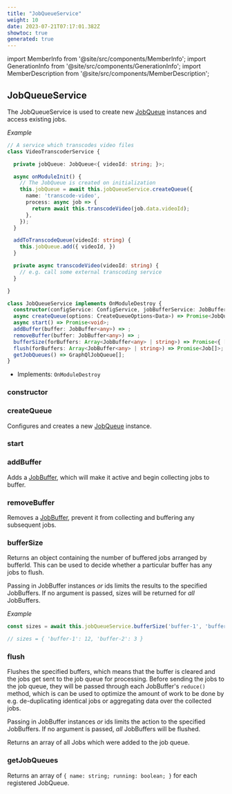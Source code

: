 ```yaml
---
title: "JobQueueService"
weight: 10
date: 2023-07-21T07:17:01.382Z
showtoc: true
generated: true
---
```

<!-- This file was generated from the Vendure source. Do not modify. Instead, re-run the "docs:build" script -->
import MemberInfo from '@site/src/components/MemberInfo';
import GenerationInfo from '@site/src/components/GenerationInfo';
import MemberDescription from '@site/src/components/MemberDescription';


## JobQueueService

<GenerationInfo sourceFile="packages/core/src/job-queue/job-queue.service.ts" sourceLine="48" packageName="@vendure/core" />

The JobQueueService is used to create new <a href='/docs/reference/typescript-api/job-queue/#jobqueue'>JobQueue</a> instances and access
existing jobs.

*Example*

```ts
// A service which transcodes video files
class VideoTranscoderService {

  private jobQueue: JobQueue<{ videoId: string; }>;

  async onModuleInit() {
    // The JobQueue is created on initialization
    this.jobQueue = await this.jobQueueService.createQueue({
      name: 'transcode-video',
      process: async job => {
        return await this.transcodeVideo(job.data.videoId);
      },
    });
  }

  addToTranscodeQueue(videoId: string) {
    this.jobQueue.add({ videoId, })
  }

  private async transcodeVideo(videoId: string) {
    // e.g. call some external transcoding service
  }

}
```

```ts title="Signature"
class JobQueueService implements OnModuleDestroy {
  constructor(configService: ConfigService, jobBufferService: JobBufferService)
  async createQueue(options: CreateQueueOptions<Data>) => Promise<JobQueue<Data>>;
  async start() => Promise<void>;
  addBuffer(buffer: JobBuffer<any>) => ;
  removeBuffer(buffer: JobBuffer<any>) => ;
  bufferSize(forBuffers: Array<JobBuffer<any> | string>) => Promise<{ [bufferId: string]: number }>;
  flush(forBuffers: Array<JobBuffer<any> | string>) => Promise<Job[]>;
  getJobQueues() => GraphQlJobQueue[];
}
```
* Implements: <code>OnModuleDestroy</code>



<div className="members-wrapper">

### constructor

<MemberInfo kind="method" type="(configService: ConfigService, jobBufferService: JobBufferService) => JobQueueService"   />


### createQueue

<MemberInfo kind="method" type="(options: <a href='/docs/reference/typescript-api/job-queue/types#createqueueoptions'>CreateQueueOptions</a>&#60;Data&#62;) => Promise&#60;<a href='/docs/reference/typescript-api/job-queue/#jobqueue'>JobQueue</a>&#60;Data&#62;&#62;"   />

Configures and creates a new <a href='/docs/reference/typescript-api/job-queue/#jobqueue'>JobQueue</a> instance.
### start

<MemberInfo kind="method" type="() => Promise&#60;void&#62;"   />


### addBuffer

<MemberInfo kind="method" type="(buffer: <a href='/docs/reference/typescript-api/job-queue/job-buffer#jobbuffer'>JobBuffer</a>&#60;any&#62;) => "  since="1.3.0"  />

Adds a <a href='/docs/reference/typescript-api/job-queue/job-buffer#jobbuffer'>JobBuffer</a>, which will make it active and begin collecting
jobs to buffer.
### removeBuffer

<MemberInfo kind="method" type="(buffer: <a href='/docs/reference/typescript-api/job-queue/job-buffer#jobbuffer'>JobBuffer</a>&#60;any&#62;) => "  since="1.3.0"  />

Removes a <a href='/docs/reference/typescript-api/job-queue/job-buffer#jobbuffer'>JobBuffer</a>, prevent it from collecting and buffering any
subsequent jobs.
### bufferSize

<MemberInfo kind="method" type="(forBuffers: Array&#60;<a href='/docs/reference/typescript-api/job-queue/job-buffer#jobbuffer'>JobBuffer</a>&#60;any&#62; | string&#62;) => Promise&#60;{ [bufferId: string]: number }&#62;"  since="1.3.0"  />

Returns an object containing the number of buffered jobs arranged by bufferId. This
can be used to decide whether a particular buffer has any jobs to flush.

Passing in JobBuffer instances _or_ ids limits the results to the specified JobBuffers.
If no argument is passed, sizes will be returned for _all_ JobBuffers.

*Example*

```ts
const sizes = await this.jobQueueService.bufferSize('buffer-1', 'buffer-2');

// sizes = { 'buffer-1': 12, 'buffer-2': 3 }
```
### flush

<MemberInfo kind="method" type="(forBuffers: Array&#60;<a href='/docs/reference/typescript-api/job-queue/job-buffer#jobbuffer'>JobBuffer</a>&#60;any&#62; | string&#62;) => Promise&#60;<a href='/docs/reference/typescript-api/job-queue/job#job'>Job</a>[]&#62;"  since="1.3.0"  />

Flushes the specified buffers, which means that the buffer is cleared and the jobs get
sent to the job queue for processing. Before sending the jobs to the job queue,
they will be passed through each JobBuffer's `reduce()` method, which is can be used
to optimize the amount of work to be done by e.g. de-duplicating identical jobs or
aggregating data over the collected jobs.

Passing in JobBuffer instances _or_ ids limits the action to the specified JobBuffers.
If no argument is passed, _all_ JobBuffers will be flushed.

Returns an array of all Jobs which were added to the job queue.
### getJobQueues

<MemberInfo kind="method" type="() => GraphQlJobQueue[]"   />

Returns an array of `{ name: string; running: boolean; }` for each
registered JobQueue.


</div>

